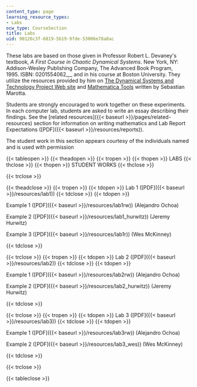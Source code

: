 ```yaml
---
content_type: page
learning_resource_types:
- Labs
ocw_type: CourseSection
title: Labs
uid: 90126c3f-6819-5b19-9fde-53006e78a8ac
---
```


These labs are based on those given in Professor Robert L. Devaney's textbook, _A First Course in Chaotic Dynamical Systems_. New York, NY: Addison-Wesley Publishing Company, The Advanced Book Program, 1995. ISBN: 0201554062_,_ and in his course at Boston University. They utilize the resources provided by him on [The Dynamical Systems and Technology Project Web site](http://math.bu.edu/DYSYS/) and [Mathematica Tools](http://math.bu.edu/INDIVIDUAL/bob/MA471/mathematica.html) written by Sebastian Marotta.

Students are strongly encouraged to work together on these experiments. In each computer lab, students are asked to write an essay describing their findings. See the [related resources]({{< baseurl >}}/pages/related-resources) section for information on writing mathematics and Lab Report Expectations ([PDF]({{< baseurl >}}/resources/reports)).

The student work in this section appears courtesy of the individuals named and is used with permission

{{< tableopen >}}
{{< theadopen >}}
{{< tropen >}}
{{< thopen >}}
LABS
{{< thclose >}}
{{< thopen >}}
STUDENT WORKS
{{< thclose >}}

{{< trclose >}}

{{< theadclose >}}
{{< tropen >}}
{{< tdopen >}}
Lab 1 ([PDF]({{< baseurl >}}/resources/lab1))
{{< tdclose >}}
{{< tdopen >}}


Example 1 ([PDF]({{< baseurl >}}/resources/lab1rw)) (Alejandro Ochoa)

Example 2 ([PDF]({{< baseurl >}}/resources/lab1_hurwitz)) (Jeremy Hurwitz)

Example 3 ([PDF]({{< baseurl >}}/resources/lab1r)) (Wes McKinney)


{{< tdclose >}}

{{< trclose >}}
{{< tropen >}}
{{< tdopen >}}
Lab 2 ([PDF]({{< baseurl >}}/resources/lab2))
{{< tdclose >}}
{{< tdopen >}}


Example 1 ([PDF]({{< baseurl >}}/resources/lab2rw)) (Alejandro Ochoa)

Example 2 ([PDF]({{< baseurl >}}/resources/lab2_hurwitz)) (Jeremy Hurwitz)


{{< tdclose >}}

{{< trclose >}}
{{< tropen >}}
{{< tdopen >}}
Lab 3 ([PDF]({{< baseurl >}}/resources/lab3))
{{< tdclose >}}
{{< tdopen >}}


Example 1 ([PDF]({{< baseurl >}}/resources/lab3rw)) (Alejandro Ochoa)

Example 2 ([PDF]({{< baseurl >}}/resources/lab3_wes)) (Wes McKinney)


{{< tdclose >}}

{{< trclose >}}

{{< tableclose >}}